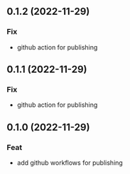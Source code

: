 ## 0.1.2 (2022-11-29)

### Fix

- github action for publishing

## 0.1.1 (2022-11-29)

### Fix

- github action for publishing

## 0.1.0 (2022-11-29)

### Feat

- add github workflows for publishing
